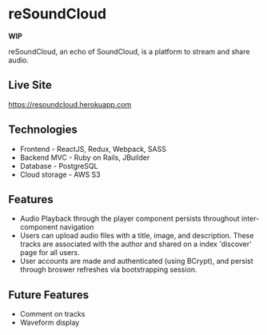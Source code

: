 <!-- Brief explanation of what the app is and does
Link to live site
Discussion of technologies used
Delve deep into ~2 features that show off your technical abilities. Discuss both the challenges faced and your brilliant solutions.
Code snippets to highlight your best code (markdown code snippets, NOT screenshots) -->


# reSoundCloud

**WIP**

reSoundCloud, an echo of SoundCloud, is a platform to stream and share audio.

## Live Site
https://resoundcloud.herokuapp.com

## Technologies
- Frontend - ReactJS, Redux, Webpack, SASS
- Backend MVC - Ruby on Rails, JBuilder
- Database - PostgreSQL
- Cloud storage - AWS S3

## Features
- Audio Playback through the player component persists throughout inter-component navigation
- Users can upload audio files with a title, image, and description. These tracks are associated with the author and shared on a index 'discover' page for all users.
- User accounts are made and authenticated (using BCrypt), and persist through broswer refreshes via bootstrapping session.

<!-- ![alt text](app/assets/images/frontHero.jpg) -->

## Future Features
- Comment on tracks
- Waveform display